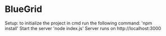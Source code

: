 # BlueGrid

Setup:
	to initialize the project in cmd run the following command: 'npm install'
	Start the server 'node index.js' 
	Server runs on http://localhost:3000